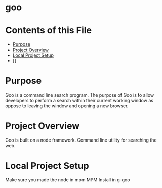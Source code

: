 # goo

# Contents of this File 

* [Purpose](#purpose)
* [Project Overview](#project-overview)
* [Local Project Setup](#local-project-setup)
* []



# Purpose

Goo is a command line search program. The purpose of Goo is to allow developers to perform a search within their current working window as oppose to leaving the window and opening a new browser. 

# Project Overview

Goo is built on a node framework. Command line utility for searching the web. 

# Local Project Setup

Make sure you made the node in mpm
MPM Install in g-goo



